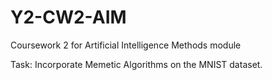 # Y2-CW2-AIM
Coursework 2 for Artificial Intelligence Methods module

Task: Incorporate Memetic Algorithms on the MNIST dataset.
